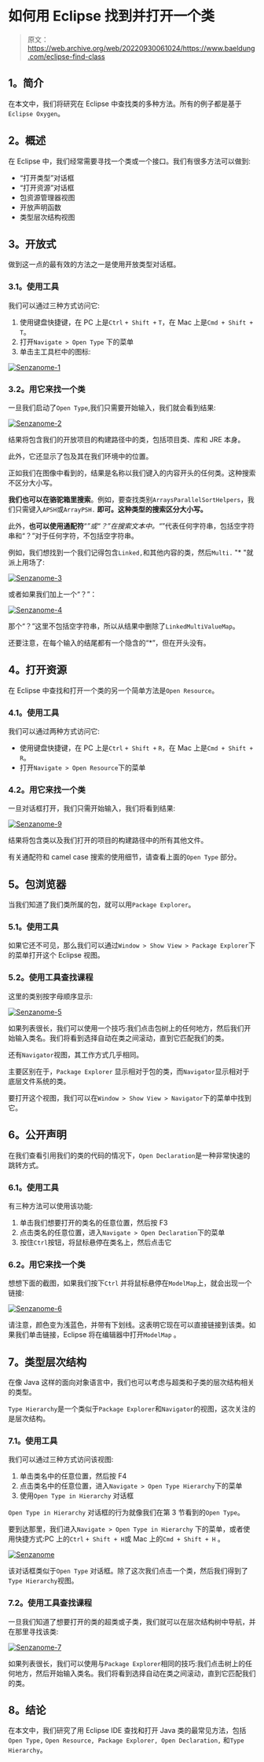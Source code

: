 # 如何用 Eclipse 找到并打开一个类

> 原文：<https://web.archive.org/web/20220930061024/https://www.baeldung.com/eclipse-find-class>

## **1。简介**

在本文中，我们将研究在 Eclipse 中查找类的多种方法。所有的例子都是基于`Eclipse Oxygen`。

## **2。概述**

在 Eclipse 中，我们经常需要寻找一个类或一个接口。我们有很多方法可以做到:

*   “打开类型”对话框
*   “打开资源”对话框
*   包资源管理器视图
*   开放声明函数
*   类型层次结构视图

## **3。开放式**

做到这一点的最有效的方法之一是使用开放类型对话框。

### **3.1。使用工具**

我们可以通过三种方式访问它:

1.  使用键盘快捷键，在 PC 上是`Ctrl` `+ Shift +` `T`，在 Mac 上是`Cmd + Shift + T`。
2.  打开`Navigate > Open Type` 下的菜单
3.  单击主工具栏中的图标:

[![Senzanome-1](img/b91637751ad38bcb09043383d070f493.png)](/web/20221129004330/https://www.baeldung.com/wp-content/uploads/2018/03/Senzanome-1.png)

### **3.2。用它来找一个类**

一旦我们启动了`Open Type`,我们只需要开始输入，我们就会看到结果:

[![Senzanome-2](img/82d7abe5a47b82f4bee523e6389ab53e.png)](/web/20221129004330/https://www.baeldung.com/wp-content/uploads/2018/03/Senzanome-2.png)

结果将包含我们的开放项目的构建路径中的类，包括项目类、库和 JRE 本身。

此外，它还显示了包及其在我们环境中的位置。

正如我们在图像中看到的，结果是名称以我们键入的内容开头的任何类。这种搜索不区分大小写。

**我们也可以在骆驼箱里搜索**。例如，要查找类别`ArraysParallelSortHelpers`，我们只需键入`APSH`或`ArrayPSH.` **即可。这种类型的搜索区分大小写。**

此外，**也可以使用通配符**“*”或“？”在搜索文本中。“*”代表任何字符串，包括空字符串和“？”对于任何字符，不包括空字符串。

例如，我们想找到一个我们记得包含`Linked,`和其他内容的类，然后`Multi.` "* "就派上用场了:

[![Senzanome-3](img/362e29880403e3b4dac1afb8900eee44.png)](/web/20221129004330/https://www.baeldung.com/wp-content/uploads/2018/03/Senzanome-3.png)

或者如果我们加上一个“？”：

[![Senzanome-4](img/f81e6cf293e2af290db8810dccfa4241.png)](/web/20221129004330/https://www.baeldung.com/wp-content/uploads/2018/03/Senzanome-4.png)

那个“？”这里不包括空字符串，所以从结果中删除了`LinkedMultiValueMap`。

还要注意，在每个输入的结尾都有一个隐含的“*”，但在开头没有。

## **4。打开资源**

在 Eclipse 中查找和打开一个类的另一个简单方法是`Open Resource`。

### **4.1。使用工具**

我们可以通过两种方式访问它:

*   使用键盘快捷键，在 PC 上是`Ctrl` `+ Shift +` `R`，在 Mac 上是`Cmd + Shift + R`。
*   打开`Navigate > Open Resource`下的菜单

### **4.2。用它来找一个类**

一旦对话框打开，我们只需开始输入，我们将看到结果:

[![Senzanome-9](img/15ecf5739fd3f8310360eeeb38b6e179.png)](/web/20221129004330/https://www.baeldung.com/wp-content/uploads/2018/03/Senzanome-9.png)

结果将包含类以及我们打开的项目的构建路径中的所有其他文件。

有关通配符和 camel case 搜索的使用细节，请查看上面的`Open Type` 部分。

## **5。包浏览器**

当我们知道了我们类所属的包，就可以用`Package Explorer`。

### **5.1。使用工具**

如果它还不可见，那么我们可以通过`Window > Show View > Package Explorer`下的菜单打开这个 Eclipse 视图。

### 5.2。使用工具查找课程

这里的类别按字母顺序显示:

[![Senzanome-5](img/7f397ca045246708db5f4147a0c8f850.png)](/web/20221129004330/https://www.baeldung.com/wp-content/uploads/2018/03/Senzanome-5.png)

如果列表很长，我们可以使用一个技巧:我们点击包树上的任何地方，然后我们开始输入类名。我们将看到选择自动在类之间滚动，直到它匹配我们的类。

还有`Navigator`视图，其工作方式几乎相同。

主要区别在于，`Package Explorer` 显示相对于包的类，而`Navigator`显示相对于底层文件系统的类。

要打开这个视图，我们可以在`Window > Show View > Navigator`下的菜单中找到它。

## **6。公开声明**

在我们查看引用我们的类的代码的情况下，`Open Declaration`是一种非常快速的跳转方式。

### **6.1。使用工具**

有三种方法可以使用该功能:

1.  单击我们想要打开的类名的任意位置，然后按 F3
2.  点击类名的任意位置，进入`Navigate > Open Declaration`下的菜单
3.  按住`Ctrl`按钮，将鼠标悬停在类名上，然后点击它

### 6.2。用它来找一个类

想想下面的截图，如果我们按下`Ctrl` 并将鼠标悬停在`ModelMap`上，就会出现一个链接:

[![Senzanome-6](img/a215119a78e53322e7c1814b08f4dbe1.png)](/web/20221129004330/https://www.baeldung.com/wp-content/uploads/2018/03/Senzanome-6.png)

请注意，颜色变为浅蓝色，并带有下划线。这表明它现在可以直接链接到该类。如果我们单击链接，Eclipse 将在编辑器中打开`ModelMap` 。

## **7。类型层次结构**

在像 Java 这样的面向对象语言中，我们也可以考虑与超类和子类的层次结构相关的类型。

`Type Hierarchy`是一个类似于`Package Explorer`和`Navigator`的视图，这次关注的是层次结构。

### 7.1。使用工具

我们可以通过三种方式访问该视图:

1.  单击类名中的任意位置，然后按 F4
2.  点击类名中的任意位置，进入`Navigate > Open Type Hierarchy`下的菜单
3.  使用`Open Type in Hierarchy` 对话框

`Open Type in Hierarchy` 对话框的行为就像我们在第 3 节看到的`Open Type`。

要到达那里，我们进入`Navigate > Open Type in Hierarchy` 下的菜单，或者使用快捷方式:PC 上的`Ctrl` `+ Shift + H`或 Mac 上的`Cmd + Shift + H` 。

[![Senzanome](img/1b62da5aec8c5291f7e3da91a3330497.png)](/web/20221129004330/https://www.baeldung.com/wp-content/uploads/2018/03/Senzanome.png)

该对话框类似于`Open Type` 对话框。除了这次我们点击一个类，然后我们得到了`Type Hierarchy`视图。

### 7.2。使用工具查找课程

一旦我们知道了想要打开的类的超类或子类，我们就可以在层次结构树中导航，并在那里寻找该类:

[![Senzanome-7](img/7e97536277ec973bf488ec599423b06f.png)](/web/20221129004330/https://www.baeldung.com/wp-content/uploads/2018/03/Senzanome-7.png)

如果列表很长，我们可以使用与`Package Explorer`相同的技巧:我们点击树上的任何地方，然后开始输入类名。我们将看到选择自动在类之间滚动，直到它匹配我们的类。

## **8。结论**

在本文中，我们研究了用 Eclipse IDE 查找和打开 Java 类的最常见方法，包括`Open Type,` `Open Resource, Package Explorer, Open Declaration,` 和`Type Hierarchy`。
